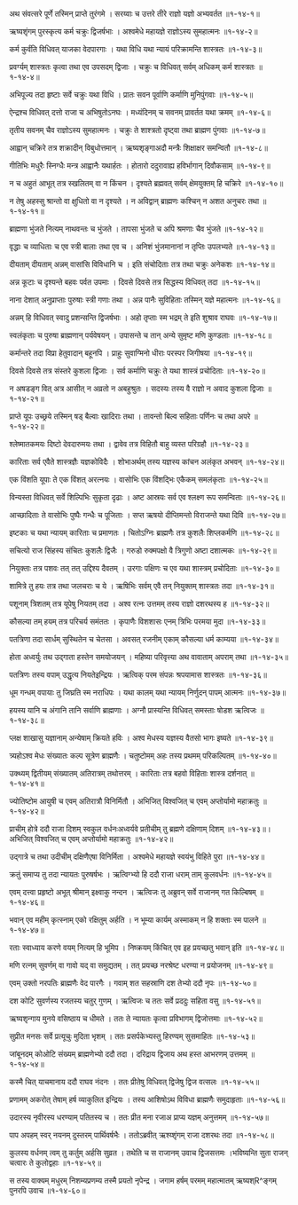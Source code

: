 अथ संवत्सरे पूर्णे तस्मिन् प्राप्ते तुरंगमे ।
सरय्वाः च उत्तरे तीरे राज्ञो यज्ञो अभ्यवर्तत ॥१-१४-१॥

ऋष्यशृंगम् पुरस्कृत्य कर्म चक्रुः द्विजर्षभाः ।
अश्वमेधे महायज्ञे राज्ञोऽस्य सुमहात्मनः ॥१-१४-२॥

कर्म कुर्वंति विधिवत् याजका वेदपारगाः ।
यथा विधि यथा न्यायं परिक्रामन्ति शास्त्रतः ॥१-१४-३॥

प्रवर्ग्यम् शास्त्रतः कृत्वा तथा एव उपसदम् द्विजाः ।
चक्रुः च विधिवत् सर्वम् अधिकम् कर्म शास्त्रतः ॥१-१४-४॥

अभिपूज्य तदा हृष्टाः सर्वे चक्रुः यथा विधि ।
प्रातः सवन पूर्वाणि कर्माणि मुनिपुंगवाः ॥१-१४-५॥

ऐन्द्रश्च विधिवत् दत्तो राजा च अभिषुतोऽनघः ।
मध्यंदिनम् च सवनम् प्रावर्तत यथा क्रमम् ॥१-१४-६॥

तृतीय सवनम् चैव राज्ञोऽस्य सुमहात्मनः ।
चक्रुः ते शाश्त्रतो दृष्ट्वा तथा ब्राह्मण पुंगवाः ॥१-१४-७॥

आह्वान् चक्रिरे तत्र शक्रादीन् विबुधोत्तमान् ।
ऋष्यशृङ्गाअदौ मन्त्रैः शिक्षाक्षर समन्वितौ ॥१-१४-८॥

गीतिभिः मधुरैः स्निग्धैः मन्त्र आह्वानैः यथार्हतः ।
होतारो ददुरावाह्य हविर्भागान् दिवौकसाम् ॥१-१४-९॥

न च अहुतं आभूत् तत्र स्खलितम् वा न किंचन ।
दृश्यते ब्रह्मवत् सर्वम् क्षेमयुक्तम् हि चक्रिरे ॥१-१४-१०॥

न तेषु अहस्सु श्रान्तो वा क्षुधितो वा न दृश्यते ।
न अविद्वान् ब्राह्मणः कश्चिन् न अशत अनुचरः तथा ॥१-१४-११॥

ब्राह्मणा भुंजते नित्यम् नाथवन्तः च भुंजते ।
तापसा भुंजते च अपि श्रमणाः चैव भुंजते ॥१-१४-१२॥

वृद्धाः च व्याधिताः च एव स्त्री बालाः तथा एव च ।
अनिशं भुंजमानानां न तृप्तिः उपलभ्यते ॥१-१४-१३॥

दीयताम् दीयताम् अन्नम् वासांसि विविधानि च ।
इति संचोदिताः तत्र तथा चक्रुः अनेकशः ॥१-१४-१४॥

अन्न कूटाः च दृश्यन्ते बहवः पर्वत उपमाः ।
दिवसे दिवसे तत्र सिद्धस्य विधिवत् तदा ॥१-१४-१५॥

नाना देशात् अनुप्राप्ताः पुरुषाः स्त्री गणाः तथा ।
अन्न पानैः सुविहिताः तस्मिन् यज्ञे महात्मनः ॥१-१४-१६॥

अन्नम् हि विधिवत् स्वादु प्रशन्सन्ति द्विजर्षभाः ।
अहो तृप्ताः स्म भद्रम् ते इति शुश्राव राघवः ॥१-१४-१७॥

स्वलंकृताः च पुरुषा ब्राह्मणान् पर्यवेषयन् ।
उपासन्ते च तान् अन्ये सुमृष्ट मणि कुण्डलाः ॥१-१४-१८॥

कर्मान्तरे तदा विप्रा हेतुवादान् बहूनपि ।
प्राहुः सुवाग्मिनो धीराः परस्पर जिगीषया ॥१-१४-१९॥

दिवसे दिवसे तत्र संस्तरे कुशला द्विजाः ।
सर्व कर्माणि चक्रुः ते यथा शास्त्रं प्रचोदिताः ॥१-१४-२०॥

न अषडङ्ग वित् अत्र आसीत् न अव्रतो न अबहुश्रुतः ।
सदस्यः तस्य वै राज्ञो न अवाद कुशला द्विजाः ॥१-१४-२१॥

प्राप्ते यूपः उच्छ्रये तस्मिन् षड् बैल्वाः खादिराः तथा ।
तावन्तो बिल्व सहिताः पर्णिनः च तथा अपरे ॥१-१४-२२॥

श्लेष्मातकमयः दिष्टो देवदारुमयः तथा ।
द्वावेव तत्र विहितौ बाहु व्यस्त परिग्रहौ ॥१-१४-२३॥

कारिताः सर्व एवैते शास्त्रज्ञैः यज्ञकोविदैः ।
शोभाअर्थम् तस्य यज्ञस्य कांचन अलंकृत अभवन् ॥१-१४-२४॥

एक विंशति यूपाः ते एक विंशत् अरत्नयः ।
वासोभिः एक विंशद्भिः एकैकम् समलंकृताः ॥१-१४-२५॥

विन्यस्ता विधिवत् सर्वे शिल्पिभिः सुकृता दृढाः ।
अष्ट आस्रयः सर्व एव श्लक्ष्ण रूप समन्विताः ॥१-१४-२६॥

आच्छादिताः ते वासोभिः पुष्पैः गन्धैः च पूजिताः ।
सप्त ऋषयो दीप्तिमन्तो विराजन्ते यथा दिवि ॥१-१४-२७॥

इष्टकाः च यथा न्यायम् कारिताः च प्रमाणतः ।
चितोऽग्निः ब्राह्मणैः तत्र कुशलैः शिप्लकर्मणि ॥१-१४-२८॥

सचित्यो राज सिंहस्य संचितः कुशलैः द्विजैः ।
गरुडो रुक्मपक्षो वै त्रिगुणो अष्टा दशात्मकः ॥१-१४-२९॥

नियुक्ताः तत्र पशवः तत् तत् उद्दिश्य दैवतम् ।
उरगाः पक्षिणः च एव यथा शास्त्रम् प्रचोदिताः ॥१-१४-३०॥

शामित्रे तु हयः तत्र तथा जलचराः च ये ।
ऋषिभिः सर्वम् एवै तन् नियुक्तम् शास्त्रतः तदा ॥१-१४-३१॥

पशूनाम् त्रिशतम् तत्र यूपेषु नियतम् तदा ।
अश्व रत्नः उत्तमम् तस्य राज्ञो दशरथस्य ह ॥१-१४-३२॥

कौसल्या तम् हयम् तत्र परिचर्य समंततः ।
कृपाणैः विशशासः एनम् त्रिभिः परमया मुदा ॥१-१४-३३॥

पतत्रिणा तदा सार्धम् सुस्थितेन च चेतसा ।
अवसत् रजनीम् एकाम् कौसल्या धर्म काम्यया ॥१-१४-३४॥

होता अध्वर्युः तथ उद्गाता हस्तेन समयोजयन् ।
महिष्या परिवृत्त्या अथ वावाताम् अपराम् तथा ॥१-१४-३५॥

पतत्रिणः तस्य वपाम् उद्धृत्य नियतेइन्द्रियः ।
ऋत्विक् परम संपन्नः श्रपयामास शास्त्रतः ॥१-१४-३६॥

धूम गन्धम् वपायाः तु जिघ्रति स्म नराधिपः ।
यथा कालम् यथा न्यायम् निर्णुदन् पापम् आत्मनः ॥१-१४-३७॥

हयस्य यानि च अंगानि तानि सर्वाणि ब्राह्मणाः ।
अग्नौ प्रास्यन्ति विधिवत् समस्ताः षोडश ऋत्विजः ॥१-१४-३८॥

प्लक्ष शाखासु यज्ञानाम् अन्येषाम् क्रियते हविः ।
अश्व मेधस्य यज्ञस्य वैतसो भागः इष्यते ॥१-१४-३९॥

त्र्यहोऽश्व मेधः संख्यातः कल्प सूत्रेण ब्राह्मणैः ।
चतुष्टोमम् अहः तस्य प्रथमम् परिकल्पितम् ॥१-१४-४०॥

उक्थ्यम् द्वितीयम् संख्यातम् अतिरात्रम् तथोत्तरम् ।
कारिताः तत्र बहवो विहिताः शास्त्र दर्शनात् ॥१-१४-४१॥

ज्योतिष्टोम आयुषी च एवम् अतिरात्रौ विनिर्मितौ ।
अभिजित् विश्वजित् च एवम् अप्तोर्यामो महाक्रतुः ॥१-१४-४२॥

प्राचीम् होत्रे ददौ राजा दिशम् स्वकुल वर्धनःअध्वर्यवे प्रतीचीम् तु ब्रह्मणे दक्षिणाम् दिशम् ॥१-१४-४३॥।
अभिजित् विश्वजित् च एवम् अप्तोर्यामो महाक्रतुः ॥१-१४-४२॥

उद्गात्रे च तथा उदीचीम् दक्षिणैएषा विनिर्मिता ।
अश्वमेधे महायज्ञे स्वयंभु विहिते पुरा ॥१-१४-४४॥

क्रतुं समाप्य तु तदा न्यायतः पुरुषर्षभः ।
ऋत्विग्भ्यो हि ददौ राजा धराम् ताम् कुलवर्धनः ॥१-१४-४५॥

एवम् दत्त्वा प्रहृष्टो अभूत् श्रीमान् इक्ष्वाकु नन्दन ।
ऋत्विजः तु अब्रुवन् सर्वे राजानम् गत किल्बिषम् ॥१-१४-४६॥

भवान् एव महीम् कृत्स्नाम् एको रक्षितुम् अर्हति ।
न भूम्या कार्यम् अस्माकम् न हि शक्ताः स्म पालने ॥१-१४-४७॥

रताः स्वाध्याय करणे वयम् नित्यम् हि भूमिप ।
निष्क्रयम् किंचित् एव इह प्रयच्छतु भवान् इति ॥१-१४-४८॥

मणि रत्नम् सुवर्णम् वा गावो यद् वा समुद्यतम् ।
तत् प्रयच्छ नरश्रेष्ट धरण्या न प्रयोजनम् ॥१-१४-४९॥

एवम् उक्तो नरपतिः ब्राह्मणैः वेद पारगैः ।
गवाम् शत सहस्राणि दश तेभ्यो ददौ नृपः ॥१-१४-५०॥

दश कोटि सुवर्णस्य रजतस्य चतुर् गुणम् ।
ऋत्विजः च ततः सर्वे प्रददुः सहिता वसु ॥१-१४-५१॥

ऋष्यशृन्गाय मुनये वसिष्ठाय च धीमते ।
ततः ते न्यायतः कृत्वा प्रविभागम् द्विजोत्तमाः ॥१-१४-५२॥

सुप्रीत मनसः सर्वे प्रत्यूचुः मुदिता भृशम् ।
ततः प्रसर्पकेभ्यस्तु हिरण्यम् सुसमाहितः ॥१-१४-५३॥

जांबूनदम् कोओटि संख्यम् ब्राह्मणेभ्यो ददौ तदा ।
दरिद्राय द्विजाय अथ हस्त आभरणम् उत्तमम् ॥१-१४-५४॥

कस्मै चित् याचमानाय ददौ राघव नंदनः ।
ततः प्रीतेषु विधिवत् द्विजेषु द्विज वत्सलः ॥१-१४-५५॥

प्रणामम् अकरोत् तेषाम् हर्ष व्याकुलित इन्द्रियः ।
तस्य आशिषोऽथ विविधा ब्राह्मणैः समुदाहृताः ॥१-१४-५६॥

उदारस्य नृवीरस्य धरण्याम् पतितस्य च ।
ततः प्रीत मना रजाअ प्राप्य यज्ञम् अनुत्तमम् ॥१-१४-५७॥

पाप अपहम् स्वर् नयनम् दुस्तरम् पार्थिवर्षभैः ।
ततोऽब्रवीत् ऋश्य्शृंगम् राजा दशरथः तदा ॥१-१४-५८॥

कुलस्य वर्धनम् त्वम् तु कर्तुम् अर्हसि सुव्रत ।
तथेति च स राजानम् उवाच द्विजसत्तमः ।भविष्यन्ति सुता राजन् चत्वारः ते कुलोद्वहाः ॥१-१४-५९॥

स तस्य वाक्यम् मधुरम् निशम्यप्रणम्य तस्मै प्रयतो नृपेन्द्र ।
जगाम हर्षम् परमम् महात्मातम् ऋष्यश्R^ङ्गम् पुनरपि उवाच ॥१-१४-६०॥

